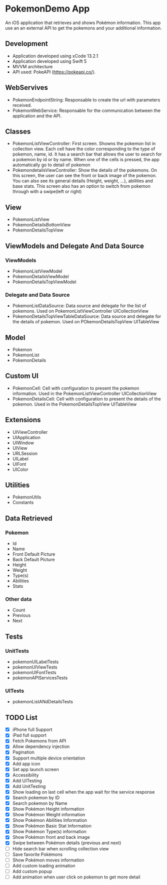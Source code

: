 # PokemonDemo App

An iOS application that retrieves and shows Pokémon information. This app use an an external API to get the pokemons and your additional information.

## Development

- Application developed using xCode 13.2.1
- Application developed using Swift 5 
- MVVM architecture
- API used: PokeAPI (https://pokeapi.co/).

## WebServives

- PokemonEndpointString: Responsable to create the url with parameters received.
- PokemonWebService: Responsable for the communication between the application and the API.

## Classes

- PokemonListViewController: First screen. Showns the pokemon list in collection view. Each cell have the color corresponding to the type of pokemon, name, id. It has a search bar that allows the user to search for a pokemon by id or by name. When one of the cells is pressed, the app automatically go to detail of pokemon
- PokemondetailsViewController: Show the details of the pokemons. On this screen, the user can see the front or back image of the pokemon. You can also see its general details (Height, weight, ...), abilities and base stats. This screen also has an option to switch from pokemon through with a swipe(left or right)

## View

- PokemonListView
- PokemonDetailsBottomView
- PokemonDetailsTopView

## ViewModels and Delegate And Data Source

### ViewModels

- PokemonListViewModel
- PokemonDetailsViewModel
- PokemonDetailsTopViewModel

### Delegate and Data Source

- PokemonListDataSource: Data source and delegate for the list of pokemons. Used on PokemonListViewController UICollectionView
- PokemonDetailsTopViewTableDataSource: Data source and delegate for the details of pokemon. Used on POkemonDetailsTopView UITableView

## Model

- Pokemon
- PokemonList
- PokemonDetails

## Custom UI

- PokemonCell: Cell with configuration to present the pokemon information. Used in the PokemonListViewController UICollectionView  
- PokemonDetailsCell: Cell with configuration to present the details of the pokemon. Used in the PokemonDetailsTopView UITableView

## Extensions

- UIViewController
- UIApplication
- UIWindow
- UIView
- URLSession
- UILabel
- UIFont
- UIColor

## Utilities

- PokemonUtils
- Constants

## Data Retrieved

### Pokemon

- Id
- Name
- Front Default Picture
- Back Default Picture
- Height
- Weight
- Type(s)
- Abilities
- Stats

### Other data

- Count
- Previous
- Next

## Tests

### UnitTests

- pokemonUILabelTests
- pokemonUIViewTests
- pokemonUIFontTests
- pokemonAPIServicesTests

### UITests

- pokemonListANdDetailsTests

## TODO List

- [x] iPhone full Support
- [x] iPad full support
- [x] Fetch Pokemons from API
- [x] Allow dependency injection
- [x] Pagination
- [x] Support multiple device orientation
- [x] Add app icon
- [x] Set app launch screen
- [x] Accessibility
- [x] Add UITesting
- [x] Add UnitTesting
- [x] Show loading on last cell when the app wait for the service response
- [x] Search pokemon by ID
- [x] Search pokemon by Name
- [x] Show Pokémon Height information
- [x] Show Pokémon Weight information
- [x] Show Pokémon Abilities Information
- [x] Show Pokémon Basic Stat Information
- [x] Show Pokémon Type(s) information
- [x] Show Pokémon front and back image
- [x] Swipe between Pokémon details (previous and next)
- [ ] Hide search bar when scrolling collection view
- [ ] Save favorite Pokémons
- [ ] Show Pokémon moves information
- [ ] Add custom loading animation 
- [ ] Add custom popup
- [ ] Add animation when user click on pokemon to get more detail
